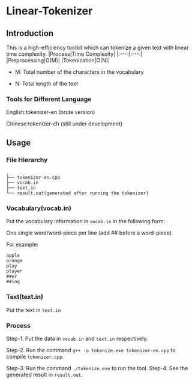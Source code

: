 # Linear-Tokenizer
## Introduction
This is a high-efficiency toolkit which can tokenize a given text with linear time complexity.
|Process|Time Complexity|
|:---:|:---:|
|Preprocessing|O(M)|
|Tokenization|O(N)|
- M: Total number of the characters in the vocabulary

- N: Total length of the text
### Tools for Different Language
English:tokenizer-en (brute version)

Chinese:tokenizer-ch (still under development)
## Usage
### File Hierarchy
```
.
├── tokenizer-en.cpp
├── vocab.in
├── text.in
└── result.out(generated after running the tokenizer)
```

### Vocabulary(vocab.in)
Put the vocabulary information in `vocab.in` in the following form:

One single word/word-piece per line (add ## before a word-piece)

For example:
```
apple
orange
play
player
##er
##ing
```
### Text(text.in)
Put the text in `text.in`
### **Process**
Step-1. Put the data in `vocab.in` and `text.in` respectively.

Step-2. Run the command `g++ -o tokenize.exe tokenizer-en.cpp` to compile `tokenizer.cpp`.

Step-3. Run the command `./tokenize.exe` to run the tool.
Step-4. See the generated result in `result.out`.
